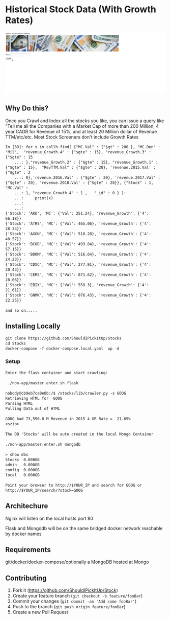 
# Historical Stock Data (With Growth Rates) 
![Stocks](stock_peek.gif)

## Why Do this?
Once you Crawl and Index all the stocks you like, you can issue a  query like "Tell me all the Companies with a Market Cap of more than 200 Million, 4 year CAGR for Revenue of 15%, and at least 20 Million dollar of Revenue TTM/etc/etc. Most Stock Screeners don't include Growth Rates 

```
In [39]: for x in collh.find( {"MC.Val" : {"$gt" : 200 }, "MC.Den" : 'Mil',  "revenue_Growth.4" : {"$gte" : 15}, "revenue_Growth.3" : {"$gte" : 15
    ...: },"revenue_Growth.2" : {"$gte" : 15}, "revenue_Growth.1" : {"$gte" : 15},  "RevTTM.Val" : {"$gte" : 20}, 'revenue.2015.Val' : {"$gte" : 2
    ...: 0},'revenue.2016.Val' : {"$gte" : 20}, 'revenue.2017.Val' : {"$gte" : 20}, 'revenue.2018.Val' : {"$gte" : 20}}, {"Stock" : 1, "MC.Val" :
    ...: 1, "revenue_Growth.4" : 1 ,   "_id" : 0 } ):
    ...:     print(x)
    ...:
    ...:
{'Stock': 'AKU', 'MC': {'Val': 251.24}, 'revenue_Growth': {'4': 66.18}}
{'Stock': 'ATRS', 'MC': {'Val': 465.06}, 'revenue_Growth': {'4': 28.34}}
{'Stock': 'AXGN', 'MC': {'Val': 510.28}, 'revenue_Growth': {'4': 40.57}}
{'Stock': 'BCOR', 'MC': {'Val': 493.84}, 'revenue_Growth': {'4': 57.15}}
{'Stock': 'BOOM', 'MC': {'Val': 516.64}, 'revenue_Growth': {'4': 24.23}}
{'Stock': 'CDXC', 'MC': {'Val': 277.91}, 'revenue_Growth': {'4': 20.43}}
{'Stock': 'CERS', 'MC': {'Val': 871.62}, 'revenue_Growth': {'4': 28.66}}
{'Stock': 'EBIX', 'MC': {'Val': 558.3}, 'revenue_Growth': {'4': 21.61}}
{'Stock': 'GNMK', 'MC': {'Val': 876.43}, 'revenue_Growth': {'4': 22.25}}

and so on.....

```


## Installing Locally
```
git clone https://github.com/ShouldIPickItUp/Stocks
cd Stocks
docker-compose -f docker-compose.local.yaml  up -d
```

### Setup 
```
Enter the flask container and start crawling:

 ./non-app/master.enter.sh flask

nobody@cb9eb7ca0e0b:/$ /stocks/lib/crawler.py -s GOOG
Retrieving HTML for  GOOG
Parsing HTML
Pulling Data out of HTML

GOOG had 73,590.0 M Revenue in 2015 4 GR Rate =  21.69%
<szip>

The DB 'Stocks' will be auto created in the local Mongo Container

./non-app/master.enter.sh mongodb 

> show dbs
Stocks  0.000GB
admin   0.000GB
config  0.000GB
local   0.000GB

Point your browser to http://$YOUR_IP and search for GOOG or 
http://$YOUR_IP/search/?stock=GOOG

```

## Architechure
Nginx will listen on the local hosts port 80

Flask and Mongodb will be on the same bridged docker network reachable by docker names

## Requirements
git/docker/docker-compose/optionally a MongoDB hosted at Mongo

## Contributing
1. Fork it (<https://github.com/ShouldIPickItUp/Stock>)
2. Create your feature branch (`git checkout -b feature/fooBar`)
3. Commit your changes (`git commit -am 'Add some fooBar'`)
4. Push to the branch (`git push origin feature/fooBar`)
5. Create a new Pull Request
